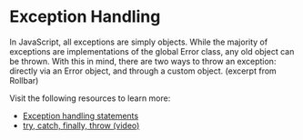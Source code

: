 # Exception Handling

In JavaScript, all exceptions are simply objects. While the majority of exceptions are implementations of the global Error class, any old object can be thrown. With this in mind, there are two ways to throw an exception: directly via an Error object, and through a custom object. (excerpt from Rollbar)

Visit the following resources to learn more:

- [Exception handling statements](https://developer.mozilla.org/en-US/docs/Web/JavaScript/Guide/Control_flow_and_error_handling#exception_handling_statements)
- [try, catch, finally, throw (video)](https://youtu.be/cFTFtuEQ-10)
